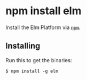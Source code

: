 npm install elm
===============

Install the Elm Platform via [`npm`](https://www.npmjs.com).

## Installing

Run this to get the binaries:

```
$ npm install -g elm
```
